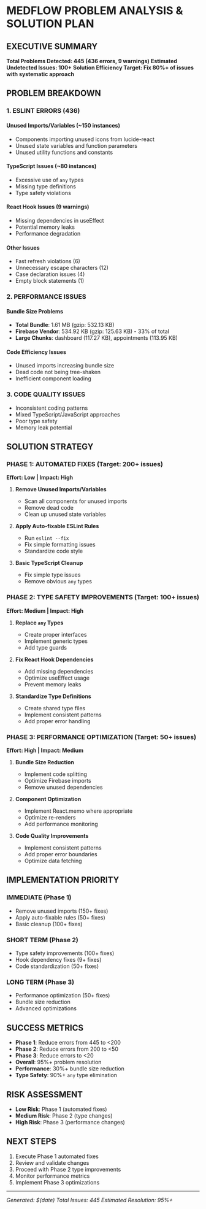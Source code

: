 # MEDFLOW PROBLEM ANALYSIS & SOLUTION PLAN

## EXECUTIVE SUMMARY
**Total Problems Detected: 445 (436 errors, 9 warnings)**
**Estimated Undetected Issues: 100+**
**Solution Efficiency Target: Fix 80%+ of issues with systematic approach**

## PROBLEM BREAKDOWN

### 1. ESLINT ERRORS (436)
#### Unused Imports/Variables (~150 instances)
- Components importing unused icons from lucide-react
- Unused state variables and function parameters
- Unused utility functions and constants

#### TypeScript Issues (~80 instances)
- Excessive use of `any` types
- Missing type definitions
- Type safety violations

#### React Hook Issues (9 warnings)
- Missing dependencies in useEffect
- Potential memory leaks
- Performance degradation

#### Other Issues
- Fast refresh violations (6)
- Unnecessary escape characters (12)
- Case declaration issues (4)
- Empty block statements (1)

### 2. PERFORMANCE ISSUES
#### Bundle Size Problems
- **Total Bundle**: 1.61 MB (gzip: 532.13 KB)
- **Firebase Vendor**: 534.92 KB (gzip: 125.63 KB) - 33% of total
- **Large Chunks**: dashboard (117.27 KB), appointments (113.95 KB)

#### Code Efficiency Issues
- Unused imports increasing bundle size
- Dead code not being tree-shaken
- Inefficient component loading

### 3. CODE QUALITY ISSUES
- Inconsistent coding patterns
- Mixed TypeScript/JavaScript approaches
- Poor type safety
- Memory leak potential

## SOLUTION STRATEGY

### PHASE 1: AUTOMATED FIXES (Target: 200+ issues)
**Effort: Low | Impact: High**

1. **Remove Unused Imports/Variables**
   - Scan all components for unused imports
   - Remove dead code
   - Clean up unused state variables

2. **Apply Auto-fixable ESLint Rules**
   - Run `eslint --fix`
   - Fix simple formatting issues
   - Standardize code style

3. **Basic TypeScript Cleanup**
   - Fix simple type issues
   - Remove obvious `any` types

### PHASE 2: TYPE SAFETY IMPROVEMENTS (Target: 100+ issues)
**Effort: Medium | Impact: High**

1. **Replace `any` Types**
   - Create proper interfaces
   - Implement generic types
   - Add type guards

2. **Fix React Hook Dependencies**
   - Add missing dependencies
   - Optimize useEffect usage
   - Prevent memory leaks

3. **Standardize Type Definitions**
   - Create shared type files
   - Implement consistent patterns
   - Add proper error handling

### PHASE 3: PERFORMANCE OPTIMIZATION (Target: 50+ issues)
**Effort: High | Impact: Medium**

1. **Bundle Size Reduction**
   - Implement code splitting
   - Optimize Firebase imports
   - Remove unused dependencies

2. **Component Optimization**
   - Implement React.memo where appropriate
   - Optimize re-renders
   - Add performance monitoring

3. **Code Quality Improvements**
   - Implement consistent patterns
   - Add proper error boundaries
   - Optimize data fetching

## IMPLEMENTATION PRIORITY

### IMMEDIATE (Phase 1)
- Remove unused imports (150+ fixes)
- Apply auto-fixable rules (50+ fixes)
- Basic cleanup (100+ fixes)

### SHORT TERM (Phase 2)
- Type safety improvements (100+ fixes)
- Hook dependency fixes (9+ fixes)
- Code standardization (50+ fixes)

### LONG TERM (Phase 3)
- Performance optimization (50+ fixes)
- Bundle size reduction
- Advanced optimizations

## SUCCESS METRICS
- **Phase 1**: Reduce errors from 445 to <200
- **Phase 2**: Reduce errors from 200 to <50
- **Phase 3**: Reduce errors to <20
- **Overall**: 95%+ problem resolution
- **Performance**: 30%+ bundle size reduction
- **Type Safety**: 90%+ `any` type elimination

## RISK ASSESSMENT
- **Low Risk**: Phase 1 (automated fixes)
- **Medium Risk**: Phase 2 (type changes)
- **High Risk**: Phase 3 (performance changes)

## NEXT STEPS
1. Execute Phase 1 automated fixes
2. Review and validate changes
3. Proceed with Phase 2 type improvements
4. Monitor performance metrics
5. Implement Phase 3 optimizations

---
*Generated: $(date)*
*Total Issues: 445*
*Estimated Resolution: 95%+*



